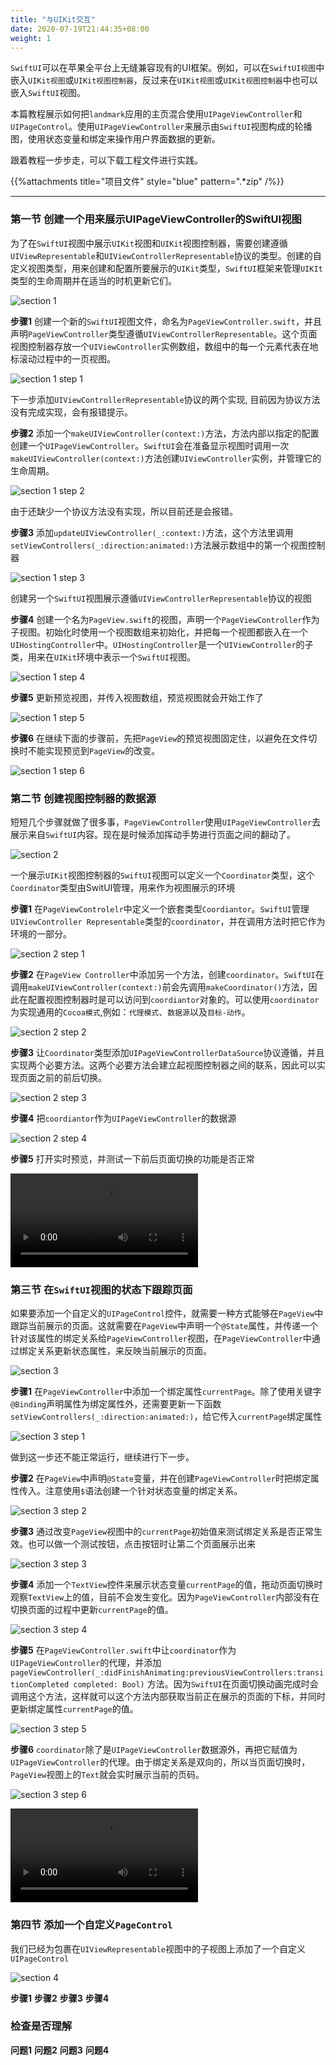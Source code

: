 ```yaml
---
title: "与UIKit交互"
date: 2020-07-19T21:44:35+08:00
weight: 1
---
```


`SwiftUI`可以在苹果全平台上无缝兼容现有的UI框架。例如，可以在`SwiftUI视图`中嵌入`UIKit视图`或`UIKit视图控制器`，反过来在`UIKit视图`或`UIKit视图控制器`中也可以嵌入`SwiftUI`视图。

本篇教程展示如何把`landmark`应用的主页混合使用`UIPageViewController`和`UIPageControl`。使用`UIPageViewController`来展示由`SwiftUI`视图构成的轮播图，使用状态变量和绑定来操作用户界面数据的更新。

跟着教程一步步走，可以下载工程文件进行实践。

{{%attachments title="项目文件" style="blue" pattern=".*zip" /%}}

---

### 第一节 创建一个用来展示UIPageViewController的SwiftUI视图

为了在`SwiftUI`视图中展示`UIKit`视图和`UIKit`视图控制器，需要创建遵循`UIViewRepresentable`和`UIViewControllerRepresentable`协议的类型。创建的自定义视图类型，用来创建和配置所要展示的`UIKit`类型，`SwiftUI`框架来管理`UIKIt`类型的生命周期并在适当的时机更新它们。

![section 1](/tutorials/framework_integration/images/interfacing_with_uikit_section1.png?width=20pc)

**步骤1** 创建一个新的`SwiftUI`视图文件，命名为`PageViewController.swift`，并且声明`PageViewController`类型遵循`UIViewControllerRepresentable`。这个页面视图控制器存放一个`UIViewController`实例数组，数组中的每一个元素代表在地标滚动过程中的一页视图。

![section 1 step 1](/tutorials/framework_integration/images/interfacing_with_uikit_section1_step1.png?width=40pc)

下一步添加`UIViewControllerRepresentable`协议的两个实现, 目前因为协议方法没有完成实现，会有报错提示。

**步骤2** 添加一个`makeUIViewController(context:)`方法，方法内部以指定的配置创建一个`UIPageViewController`。`SwiftUI`会在准备显示视图时调用一次`makeUIViewController(context:)`方法创建`UIViewController`实例，并管理它的生命周期。

![section 1 step 2](/tutorials/framework_integration/images/interfacing_with_uikit_section1_step2.png?width=40pc)

由于还缺少一个协议方法没有实现，所以目前还是会报错。

**步骤3** 添加`updateUIViewController(_:context:)`方法，这个方法里调用`setViewControllers(_:direction:animated:)`方法展示数组中的第一个视图控制器

![section 1 step 3](/tutorials/framework_integration/images/interfacing_with_uikit_section1_step3.png?width=40pc)

创建另一个`SwiftUI`视图展示遵循`UIViewControllerRepresentable`协议的视图

**步骤4** 创建一个名为`PageView.swift`的视图，声明一个`PageViewController`作为子视图。初始化时使用一个视图数组来初始化，并把每一个视图都嵌入在一个`UIHostingController`中。`UIHostingController`是一个`UIViewController`的子类，用来在`UIKit`环境中表示一个`SwiftUI`视图。

![section 1 step 4](/tutorials/framework_integration/images/interfacing_with_uikit_section1_step4.png?width=40pc)

**步骤5** 更新预览视图，并传入视图数组，预览视图就会开始工作了

![section 1 step 5](/tutorials/framework_integration/images/interfacing_with_uikit_section1_step5.png?width=40pc)

**步骤6** 在继续下面的步骤前，先把`PageView`的预览视图固定住，以避免在文件切换时不能实现预览到`PageView`的改变。

![section 1 step 6](/tutorials/framework_integration/images/interfacing_with_uikit_section1_step6.png?width=20pc)

### 第二节 创建视图控制器的数据源

短短几个步骤就做了很多事，`PageViewController`使用`UIPageViewController`去展示来自`SwiftUI`内容。现在是时候添加挥动手势进行页面之间的翻动了。

![section 2](/tutorials/framework_integration/images/interfacing_with_uikit_section2.png?width=20pc)

一个展示`UIKit`视图控制器的`SwiftUI`视图可以定义一个`Coordinator`类型，这个`Coordinator`类型由SwitUI管理，用来作为视图展示的环境

**步骤1** 在`PageViewControlelr`中定义一个嵌套类型`Coordiantor`。`SwiftUI`管理`UIViewController Representable`类型的`coordinator`，并在调用方法时把它作为环境的一部分。

![section 2 step 1](/tutorials/framework_integration/images/interfacing_with_uikit_section2_step1.png?width=30pc)

**步骤2** 在`PageView Controller`中添加另一个方法，创建`coordinator`。`SwiftUI`在调用`makeUIViewController(context:)`前会先调用`makeCoordinator()`方法，因此在配置视图控制器时是可以访问到`coordiantor`对象的。可以使用`coordinator`为实现通用的`Cocoa模式`,例如：`代理模式`、`数据源`以及`目标-动作`。

![section 2 step 2](/tutorials/framework_integration/images/interfacing_with_uikit_section2_step2.png?width=50pc)

**步骤3** 让`Coordinator`类型添加`UIPageViewControllerDataSource`协议遵循，并且实现两个必要方法。这两个必要方法会建立起视图控制器之间的联系，因此可以实现页面之前的前后切换。

![section 2 step 3](/tutorials/framework_integration/images/interfacing_with_uikit_section2_step3.png?width=50pc)

**步骤4** 把`coordiantor`作为`UIPageViewController`的数据源

![section 2 step 4](/tutorials/framework_integration/images/interfacing_with_uikit_section2_step4.png?width=50pc)

**步骤5** 打开实时预览，并测试一下前后页面切换的功能是否正常

![swipe landmarks](/tutorials/framework_integration/interfaceing_with_uikit.files/swipe-landmarks.mp4?width=20pc)

### 第三节 在`SwiftUI`视图的状态下跟踪页面

如果要添加一个自定义的`UIPageControl`控件，就需要一种方式能够在`PageView`中跟踪当前展示的页面。这就需要在`PageView`中声明一个`@State`属性，并传递一个针对该属性的绑定关系给`PageViewController`视图，在`PageViewController`中通过绑定关系更新状态属性，来反映当前展示的页面。

![section 3](/tutorials/framework_integration/images/interfacing_with_uikit_section3.png?width=20pc)

**步骤1** 在`PageViewController`中添加一个绑定属性`currentPage`。除了使用关键字`@Binding`声明属性为绑定属性外，还需要更新一下函数`setViewControllers(_:direction:animated:)`，给它传入`currentPage`绑定属性

![section 3 step 1](/tutorials/framework_integration/images/interfacing_with_uikit_section3_step1.png?width=50pc)

做到这一步还不能正常运行，继续进行下一步。

**步骤2** 在`PageView`中声明`@State`变量，并在创建`PageViewController`时把绑定属性传入。注意使用`$`语法创建一个针对状态变量的绑定关系。

![section 3 step 2](/tutorials/framework_integration/images/interfacing_with_uikit_section3_step2.png?width=50pc)

**步骤3** 通过改变`PageView`视图中的`currentPage`初始值来测试绑定关系是否正常生效。也可以做一个测试按钮，点击按钮时让第二个页面展示出来

![section 3 step 3](/tutorials/framework_integration/images/interfacing_with_uikit_section3_step3.png?width=50pc)

**步骤4** 添加一个`TextView`控件来展示状态变量`currentPage`的值，拖动页面切换时观察`TextView`上的值，目前不会发生变化。因为`PageViewController`内部没有在切换页面的过程中更新`currentPage`的值。

![section 3 step 4](/tutorials/framework_integration/images/interfacing_with_uikit_section3_step4.png?width=50pc)

**步骤5** 在`PageViewController.swift`中让`coordinator`作为`UIPageViewController`的代理，并添加`pageViewController(_:didFinishAnimating:previousViewControllers:transitionCompleted completed: Bool)` 方法。因为`SwiftUI`在页面切换动画完成时会调用这个方法，这样就可以这个方法内部获取当前正在展示的页面的下标，并同时更新绑定属性`currentPage`的值。

![section 3 step 5](/tutorials/framework_integration/images/interfacing_with_uikit_section3_step5.png?width=50pc)

**步骤6** `coordinator`除了是`UIPageViewController`数据源外，再把它赋值为`UIPageViewController`的代理。由于绑定关系是双向的，所以当页面切换时，`PageView`视图上的`Text`就会实时展示当前的页码。

![section 3 step 6](/tutorials/framework_integration/images/interfacing_with_uikit_section3_step6.png?width=50pc)


![section 3 step 6 mp4](/tutorials/framework_integration/interfaceing_with_uikit.files/swipe-binding-text.mp4?width=20pc)

### 第四节 添加一个自定义`PageControl`

我们已经为包裹在`UIViewRepresentable`视图中的子视图上添加了一个自定义`UIPageControl`

![section 4](/tutorials/framework_integration/images/interfacing_with_uikit_section4.png?width=20pc)

**步骤1** 
**步骤2** 
**步骤3** 
**步骤4** 

### 检查是否理解

**问题1** 
**问题2** 
**问题3** 
**问题4** 